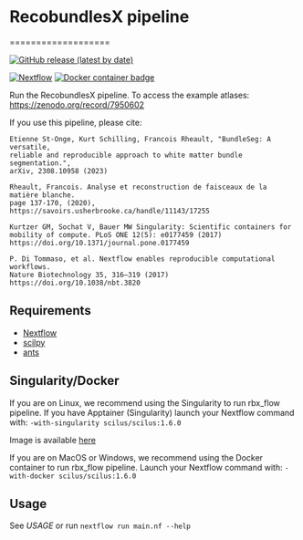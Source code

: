 # RecobundlesX pipeline
===================

[![GitHub release (latest by date)](https://img.shields.io/github/v/release/scilus/rbx_flow)](https://github.com/scilus/rbx_flow/releases)

[![Nextflow](https://img.shields.io/badge/nextflow-21.10.6-brightgreen.svg)](https://www.nextflow.io/)
[![Docker container badge](https://img.shields.io/docker/v/scilus/scilus?label=docker&logo=docker&logoColor=white)](https://hub.docker.com/r/scilus/scilus)

Run the RecobundlesX pipeline.
To access the example atlases:
https://zenodo.org/record/7950602

If you use this pipeline, please cite:

```
Etienne St-Onge, Kurt Schilling, Francois Rheault, "BundleSeg: A versatile,
reliable and reproducible approach to white matter bundle segmentation.",
arXiv, 2308.10958 (2023)

Rheault, Francois. Analyse et reconstruction de faisceaux de la matière blanche.
page 137-170, (2020), https://savoirs.usherbrooke.ca/handle/11143/17255

Kurtzer GM, Sochat V, Bauer MW Singularity: Scientific containers for
mobility of compute. PLoS ONE 12(5): e0177459 (2017)
https://doi.org/10.1371/journal.pone.0177459

P. Di Tommaso, et al. Nextflow enables reproducible computational workflows.
Nature Biotechnology 35, 316–319 (2017) https://doi.org/10.1038/nbt.3820
```

Requirements
------------

- [Nextflow](https://www.nextflow.io)
- [scilpy](https://github.com/scilus/scilpy)
- [ants](https://github.com/ANTsX/ANTs)

Singularity/Docker
-----------
If you are on Linux, we recommend using the Singularity to run rbx_flow pipeline.
If you have Apptainer (Singularity) launch your Nextflow command with:
`-with-singularity scilus/scilus:1.6.0`

Image is available [here](http://scil.dinf.usherbrooke.ca/en/containers_list/scilus-1.6.0.sif)

If you are on MacOS or Windows, we recommend using the Docker container to run rbx_flow pipeline.
Launch your Nextflow command with:
`-with-docker scilus/scilus:1.6.0`

Usage
-----

See *USAGE* or run `nextflow run main.nf --help`

